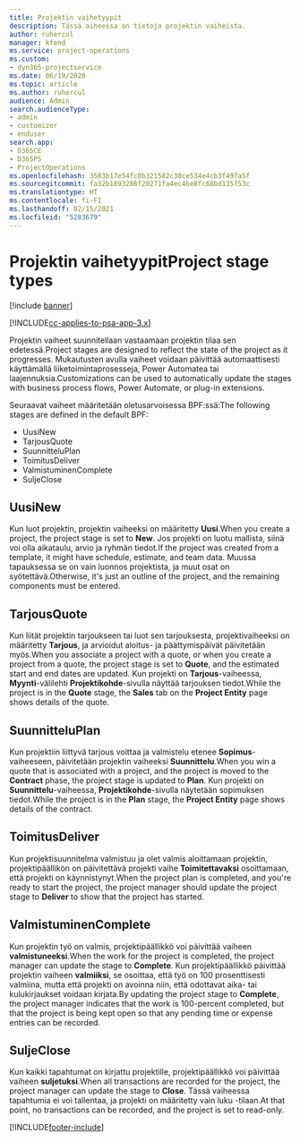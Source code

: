 ```yaml
---
title: Projektin vaihetyypit
description: Tässä aiheessa on tietoja projektin vaiheista.
author: ruhercul
manager: kfend
ms.service: project-operations
ms.custom:
- dyn365-projectservice
ms.date: 06/19/2020
ms.topic: article
ms.author: ruhercul
audience: Admin
search.audienceType:
- admin
- customizer
- enduser
search.app:
- D365CE
- D365PS
- ProjectOperations
ms.openlocfilehash: 3503b17e54fc0b321582c30ce534e4cb3f497a5f
ms.sourcegitcommit: fa32b1893286f20271fa4ec4be8fc68bd135f53c
ms.translationtype: HT
ms.contentlocale: fi-FI
ms.lasthandoff: 02/15/2021
ms.locfileid: "5283679"
---
```

# <a name="project-stage-types"></a><span data-ttu-id="08a1f-103">Projektin vaihetyypit</span><span class="sxs-lookup"><span data-stu-id="08a1f-103">Project stage types</span></span> 

[!include [banner](../includes/psa-now-project-operations.md)]

[!INCLUDE[cc-applies-to-psa-app-3.x](../includes/cc-applies-to-psa-app-3x.md)]

<span data-ttu-id="08a1f-104">Projektin vaiheet suunnitellaan vastaamaan projektin tilaa sen edetessä.</span><span class="sxs-lookup"><span data-stu-id="08a1f-104">Project stages are designed to reflect the state of the project as it progresses.</span></span> <span data-ttu-id="08a1f-105">Mukautusten avulla vaiheet voidaan päivittää automaattisesti käyttämällä liiketoimintaprosesseja, Power Automatea tai laajennuksia.</span><span class="sxs-lookup"><span data-stu-id="08a1f-105">Customizations can be used to automatically update the stages with business process flows, Power Automate, or plug-in extensions.</span></span>

<span data-ttu-id="08a1f-106">Seuraavat vaiheet määritetään oletusarvoisessa BPF:ssä:</span><span class="sxs-lookup"><span data-stu-id="08a1f-106">The following stages are defined in the default BPF:</span></span>

- <span data-ttu-id="08a1f-107">Uusi</span><span class="sxs-lookup"><span data-stu-id="08a1f-107">New</span></span>
- <span data-ttu-id="08a1f-108">Tarjous</span><span class="sxs-lookup"><span data-stu-id="08a1f-108">Quote</span></span>
- <span data-ttu-id="08a1f-109">Suunnittelu</span><span class="sxs-lookup"><span data-stu-id="08a1f-109">Plan</span></span>
- <span data-ttu-id="08a1f-110">Toimitus</span><span class="sxs-lookup"><span data-stu-id="08a1f-110">Deliver</span></span>
- <span data-ttu-id="08a1f-111">Valmistuminen</span><span class="sxs-lookup"><span data-stu-id="08a1f-111">Complete</span></span>
- <span data-ttu-id="08a1f-112">Sulje</span><span class="sxs-lookup"><span data-stu-id="08a1f-112">Close</span></span> 

## <a name="new"></a><span data-ttu-id="08a1f-113">Uusi</span><span class="sxs-lookup"><span data-stu-id="08a1f-113">New</span></span>

<span data-ttu-id="08a1f-114">Kun luot projektin, projektin vaiheeksi on määritetty **Uusi**.</span><span class="sxs-lookup"><span data-stu-id="08a1f-114">When you create a project, the project stage is set to **New**.</span></span> <span data-ttu-id="08a1f-115">Jos projekti on luotu mallista, siinä voi olla aikataulu, arvio ja ryhmän tiedot.</span><span class="sxs-lookup"><span data-stu-id="08a1f-115">If the project was created from a template, it might have schedule, estimate, and team data.</span></span> <span data-ttu-id="08a1f-116">Muussa tapauksessa se on vain luonnos projektista, ja muut osat on syötettävä.</span><span class="sxs-lookup"><span data-stu-id="08a1f-116">Otherwise, it's just an outline of the project, and the remaining components must be entered.</span></span>

## <a name="quote"></a><span data-ttu-id="08a1f-117">Tarjous</span><span class="sxs-lookup"><span data-stu-id="08a1f-117">Quote</span></span>

<span data-ttu-id="08a1f-118">Kun liität projektin tarjoukseen tai luot sen tarjouksesta, projektivaiheeksi on määritetty **Tarjous**, ja arvioidut aloitus- ja päättymispäivät päivitetään myös.</span><span class="sxs-lookup"><span data-stu-id="08a1f-118">When you associate a project with a quote, or when you create a project from a quote, the project stage is set to **Quote**, and the estimated start and end dates are updated.</span></span> <span data-ttu-id="08a1f-119">Kun projekti on **Tarjous**-vaiheessa, **Myynti**-välilehti **Projektikohde**-sivulla näyttää tarjouksen tiedot.</span><span class="sxs-lookup"><span data-stu-id="08a1f-119">While the project is in the **Quote** stage, the **Sales** tab on the **Project Entity** page shows details of the quote.</span></span>

## <a name="plan"></a><span data-ttu-id="08a1f-120">Suunnittelu</span><span class="sxs-lookup"><span data-stu-id="08a1f-120">Plan</span></span>

<span data-ttu-id="08a1f-121">Kun projektiin liittyvä tarjous voittaa ja valmistelu etenee **Sopimus**-vaiheeseen, päivitetään projektin vaiheeksi **Suunnittelu**.</span><span class="sxs-lookup"><span data-stu-id="08a1f-121">When you win a quote that is associated with a project, and the project is moved to the **Contract** phase, the project stage is updated to **Plan**.</span></span> <span data-ttu-id="08a1f-122">Kun projekti on **Suunnittelu**-vaiheessa, **Projektikohde**-sivulla näytetään sopimuksen tiedot.</span><span class="sxs-lookup"><span data-stu-id="08a1f-122">While the project is in the **Plan** stage, the **Project Entity** page shows details of the contract.</span></span>

## <a name="deliver"></a><span data-ttu-id="08a1f-123">Toimitus</span><span class="sxs-lookup"><span data-stu-id="08a1f-123">Deliver</span></span>

<span data-ttu-id="08a1f-124">Kun projektisuunnitelma valmistuu ja olet valmis aloittamaan projektin, projektipäällikön on päivitettävä projekti vaihe **Toimitettavaksi** osoittamaan, että projekti on käynnistynyt.</span><span class="sxs-lookup"><span data-stu-id="08a1f-124">When the project plan is completed, and you're ready to start the project, the project manager should update the project stage to **Deliver** to show that the project has started.</span></span>

## <a name="complete"></a><span data-ttu-id="08a1f-125">Valmistuminen</span><span class="sxs-lookup"><span data-stu-id="08a1f-125">Complete</span></span> 

<span data-ttu-id="08a1f-126">Kun projektin työ on valmis, projektipäällikkö voi päivittää vaiheen **valmistuneeksi**.</span><span class="sxs-lookup"><span data-stu-id="08a1f-126">When the work for the project is completed, the project manager can update the stage to **Complete**.</span></span> <span data-ttu-id="08a1f-127">Kun projektipäällikkö päivittää projektin vaiheen **valmiiksi**, se osoittaa, että työ on 100 prosenttisesti valmiina, mutta että projekti on avoinna niin, että odottavat aika- tai kulukirjaukset voidaan kirjata.</span><span class="sxs-lookup"><span data-stu-id="08a1f-127">By updating the project stage to **Complete**, the project manager indicates that the work is 100-percent completed, but that the project is being kept open so that any pending time or expense entries can be recorded.</span></span>

## <a name="close"></a><span data-ttu-id="08a1f-128">Sulje</span><span class="sxs-lookup"><span data-stu-id="08a1f-128">Close</span></span>

<span data-ttu-id="08a1f-129">Kun kaikki tapahtumat on kirjattu projektille, projektipäällikkö voi päivittää vaiheen **suljetuksi**.</span><span class="sxs-lookup"><span data-stu-id="08a1f-129">When all transactions are recorded for the project, the project manager can update the stage to **Close**.</span></span> <span data-ttu-id="08a1f-130">Tässä vaiheessa tapahtumia ei voi tallentaa, ja projekti on määritetty vain luku -tilaan.</span><span class="sxs-lookup"><span data-stu-id="08a1f-130">At that point, no transactions can be recorded, and the project is set to read-only.</span></span>


[!INCLUDE[footer-include](../includes/footer-banner.md)]
